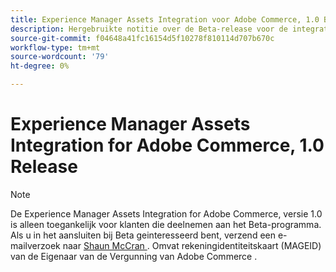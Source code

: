 ```yaml
---
title: Experience Manager Assets Integration voor Adobe Commerce, 1.0 Beta release
description: Hergebruikte notitie over de Beta-release voor de integratie van AEM Asset voor Commerce
source-git-commit: f04648a41fc16154d5f10278f810114d707b670c
workflow-type: tm+mt
source-wordcount: '79'
ht-degree: 0%

---
```


# Experience Manager Assets Integration for Adobe Commerce, 1.0 Release

>[!NOTE]
>
>De Experience Manager Assets Integration for Adobe Commerce, versie 1.0 is alleen toegankelijk voor klanten die deelnemen aan het Beta-programma. Als u in het aansluiten bij Beta geinteresseerd bent, verzend een e-mailverzoek naar [ Shaun McCran ](mailto:mccran@adobe.com). Omvat rekeningidentiteitskaart (MAGEID) van de Eigenaar van de Vergunning van Adobe Commerce [ ](https://experienceleague.adobe.com/en/docs/commerce-cloud-service/start/access-storefront).
